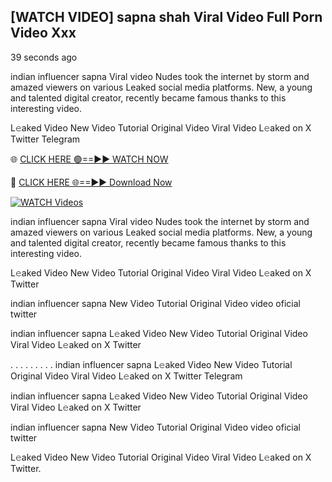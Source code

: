 ##  [WATCH VIDEO] sapna shah Viral Video Full Porn Video Xxx


39 seconds ago

indian influencer sapna Viral video Nudes took the internet by storm and amazed viewers on various Leaked social media platforms. New, a young and talented digital creator, recently became famous thanks to this interesting video.

L𝚎aked Video New Video Tutorial Original Video Viral Video L𝚎aked on X Twitter Telegram

🌐 [CLICK HERE 🟢==►► WATCH NOW](https://new-mfoji-vido.blogspot.com/p/valovido.html)

🔴 [CLICK HERE 🌐==►► Download Now](https://new-mfoji-vido.blogspot.com/p/valovido.html)

<a href="https://new-mfoji-vido.blogspot.com/p/valovido.html" rel="nofollow"><img src="https://i.imgur.com/xaaaJFf.jpeg" alt="WATCH Videos" style="max-width: 100%;"></a>


indian influencer sapna Viral video Nudes took the internet by storm and amazed viewers on various Leaked social media platforms. New, a young and talented digital creator, recently became famous thanks to this interesting video.

L𝚎aked Video New Video Tutorial Original Video Viral Video L𝚎aked on X Twitter

indian influencer sapna New Video Tutorial Original Video video oficial twitter

indian influencer sapna L𝚎aked Video New Video Tutorial Original Video Viral Video L𝚎aked on X Twitter

. . . . . . . . . indian influencer sapna L𝚎aked Video New Video Tutorial Original Video Viral Video L𝚎aked on X Twitter Telegram

indian influencer sapna L𝚎aked Video New Video Tutorial Original Video Viral Video L𝚎aked on X Twitter

indian influencer sapna New Video Tutorial Original Video video oficial twitter

L𝚎aked Video New Video Tutorial Original Video Viral Video L𝚎aked on X Twitter.